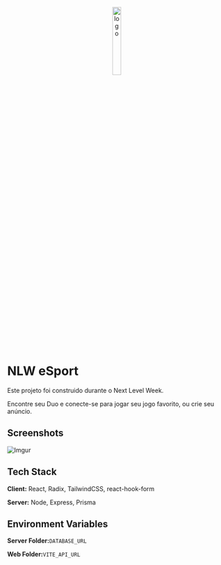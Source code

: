 <p align=center>
<img src='https://nlw-esports-five.vercel.app/assets/Logo-nlw-esports.d29fbddf.svg' alt='logo' width='20%'/>
</p>


# NLW eSport

Este projeto foi construido durante o Next Level Week.

Encontre seu Duo e conecte-se para jogar seu jogo favorito,
ou crie seu anúncio.
## Screenshots

![Imgur](https://i.imgur.com/YrjUcus.png)
## Tech Stack

**Client:** React, Radix, TailwindCSS, react-hook-form

**Server:** Node, Express, Prisma


## Environment Variables


**Server Folder:**`DATABASE_URL`

**Web Folder:**`VITE_API_URL`

